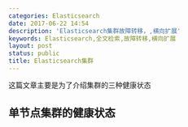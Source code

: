 ```yaml
---
categories: Elasticsearch
date: 2017-06-22 14:54
description: 'Elasticsearch集群故障转移，,横向扩展'
keywords: Elasticsearch,全文检索,故障转移,横向扩展
layout: post
status: public
title: Elasticsearch集群
---
```


这篇文章主要是为了介绍集群的三种健康状态
## 单节点集群的健康状态  

